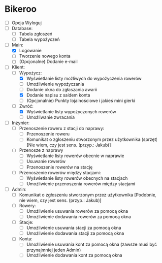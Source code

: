 # Bikeroo
- [ ] Opcja Wyloguj
- [ ] Database:
  - [ ] Tabela zgłoszeń
  - [ ] Tabela wypożyczeń
- [ ] Main:
  - [x] Logowanie
  - [ ] Tworzenie nowego konta
  - [ ] (Opcjonalne) Dodanie e-mail
- [ ] Klient:
  - [ ] Wypożycz:
    - [x] Wyświetlanie listy możliwych do wypożyczenia rowerów
    - [ ] Umożliwienie wypożyczania
    - [ ] Dodanie okna do zgłaszania awarii
    - [x] Dodanie napisu z saldem konta
    - [ ] (Opcjonalnie) Punkty lojalnościowe i jakieś mini gierki
  - [ ] Zwróć:
    - [x] Wyświetlanie listy wypożyczonych rowerów
    - [ ] Umożliwanie zwracania
- [ ] Inżynier:
  - [ ] Przenoszenie roweru z stacji do naprawy:
    - [ ] Przenoszenie roweru
    - [ ] Komunikat o zgłoszeniu stworzonym przez użytkownika (sprzęt) [Nie wiem, czy jest sens. (przyp.: Jakub)]
  - [ ] Przenosze z naprawy
    - [ ] Wyświetlanie listy rowerów obecnie w naprawie
    - [ ] Usuwanie rowerów
    - [ ] Przenoszenie rowerów na stację
  - [ ] Przenoszenie rowerów między stacjami:
    - [ ] Wyświetlanie listy rowerów obecnych na stacjach
    - [ ] Umożliwienie przenoszenia rowerów między stacjami
- [ ] Admin:
  - [ ] Komunikat o zgłoszeniu stworzonym przez użytkownika [Podobnie, nie wiem, czy jest sens. (przyp.: Jakub)]
  - [ ] Rowery:
    - [ ] Umożliwienie usuwania rowerów za pomocą okna
    - [ ] Umożliwienie dodawania rowerów za pomocą okna
  - [ ] Stacje:
    - [ ] Umożliwienie usuwania stacji za pomocą okna
    - [ ] Umożliwienie dodawania stacji za pomocą okna
  - [ ] Konta:
    - [ ] Umożliwienie usuwania kont za pomocą okna (zawsze musi być przynajmniej jeden Admin)
    - [ ] Umożliwienie dodawania kont za pomocą okna
